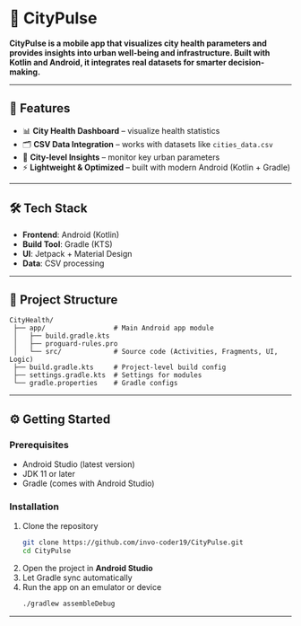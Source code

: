 # 🌆 CityPulse  

**CityPulse is a mobile app that visualizes city health parameters and provides insights into urban well-being and infrastructure. Built with Kotlin and Android, it integrates real datasets for smarter decision-making.**  

---

## 🚀 Features  
- 📊 **City Health Dashboard** – visualize health statistics  
- 🗂 **CSV Data Integration** – works with datasets like `cities_data.csv`  
- 📍 **City-level Insights** – monitor key urban parameters  
- ⚡ **Lightweight & Optimized** – built with modern Android (Kotlin + Gradle)  

---

## 🛠 Tech Stack  
- **Frontend**: Android (Kotlin)  
- **Build Tool**: Gradle (KTS)  
- **UI**: Jetpack + Material Design  
- **Data**: CSV processing  

---

## 📂 Project Structure  
```
CityHealth/
 ├── app/                 # Main Android app module
 │   ├── build.gradle.kts
 │   ├── proguard-rules.pro
 │   └── src/             # Source code (Activities, Fragments, UI, Logic)
 ├── build.gradle.kts     # Project-level build config
 ├── settings.gradle.kts  # Settings for modules
 └── gradle.properties    # Gradle configs
```

---

## ⚙️ Getting Started  

### Prerequisites  
- Android Studio (latest version)  
- JDK 11 or later  
- Gradle (comes with Android Studio)  

### Installation  
1. Clone the repository  
   ```bash
   git clone https://github.com/invo-coder19/CityPulse.git
   cd CityPulse
   ```  
2. Open the project in **Android Studio**  
3. Let Gradle sync automatically  
4. Run the app on an emulator or device  
   ```bash
   ./gradlew assembleDebug
   ```

---
